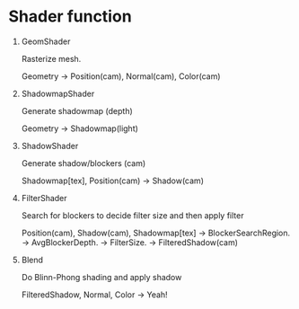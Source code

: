 


# Shader function

1. GeomShader

    Rasterize mesh.

    Geometry -> Position(cam), Normal(cam), Color(cam)


2. ShadowmapShader

    Generate shadowmap (depth)

    Geometry -> Shadowmap(light)

3. ShadowShader

    Generate shadow/blockers (cam)

    Shadowmap[tex], Position(cam) -> Shadow(cam)

4. FilterShader

    Search for blockers to decide filter size and then apply filter

    Position(cam), Shadow(cam), Shadowmap[tex] -> BlockerSearchRegion. -> AvgBlockerDepth. -> FilterSize. -> FilteredShadow(cam)

5. Blend

    Do Blinn-Phong shading and apply shadow

    FilteredShadow, Normal, Color -> Yeah!
